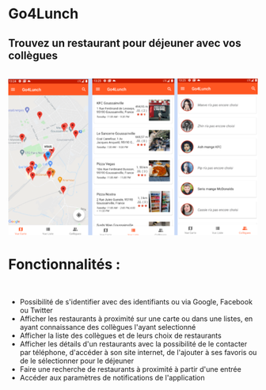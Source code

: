 <h1>Go4Lunch</h1>
<h2>Trouvez un restaurant pour déjeuner avec vos collègues</h2>
<p><L’objectif de ce projet et de développer une application collaborative pour permettre aux employés d’une entreprise de rechercher puis sélectionner un restaurant dans les environs, tout en prenant connaissance du choix de leurs collègues.
L’application devra également notifier l’utilisateur pour l’inviter à rejoindre ses collègues à l’heure du déjeuner.
/p>
<br>
<img src= "https://github.com/CeliaTHP/OC_P7/blob/master/doc_github/doc_github.png" alt="app" style="max-width:100%;"
<br>
<br>
<h1>Fonctionnalités : </h1>
<br>

<ul>
<li>Possibilité de s'identifier avec des identifiants ou via Google, Facebook ou Twitter</li>
<li>Afficher les restaurants à proximité sur une carte ou dans une listes, en ayant connaissance des collègues l'ayant selectionné</li>
<li>Afficher la liste des collègues et de leurs choix de restaurants</li>
<li>Afficher les détails d'un restaurants avec la possibilité de le contacter par téléphone, d'accéder à son site internet, de l'ajouter à ses favoris ou de le sélectionner pour le déjeuner</li>
<li>Faire une recherche de restaurants à proximité à partir d'une entrée</li>
<li>Accéder aux paramètres de notifications de l'application</li>

</ul>

